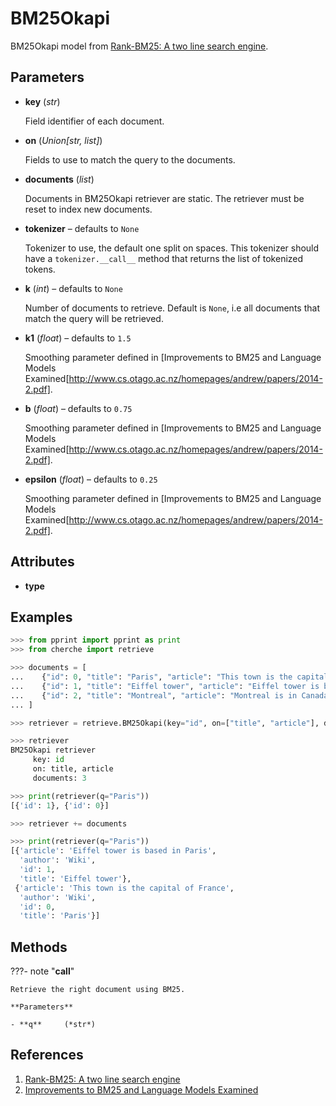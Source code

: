 # BM25Okapi

BM25Okapi model from [Rank-BM25: A two line search engine](https://github.com/dorianbrown/rank_bm25).



## Parameters

- **key** (*str*)

    Field identifier of each document.

- **on** (*Union[str, list]*)

    Fields to use to match the query to the documents.

- **documents** (*list*)

    Documents in BM25Okapi retriever are static. The retriever must be reset to index new documents.

- **tokenizer** – defaults to `None`

    Tokenizer to use, the default one split on spaces. This tokenizer should have a `tokenizer.__call__` method that returns the list of tokenized tokens.

- **k** (*int*) – defaults to `None`

    Number of documents to retrieve. Default is `None`, i.e all documents that match the query will be retrieved.

- **k1** (*float*) – defaults to `1.5`

    Smoothing parameter defined in [Improvements to BM25 and Language Models Examined[http://www.cs.otago.ac.nz/homepages/andrew/papers/2014-2.pdf].

- **b** (*float*) – defaults to `0.75`

    Smoothing parameter defined in [Improvements to BM25 and Language Models Examined[http://www.cs.otago.ac.nz/homepages/andrew/papers/2014-2.pdf].

- **epsilon** (*float*) – defaults to `0.25`

    Smoothing parameter defined in [Improvements to BM25 and Language Models Examined[http://www.cs.otago.ac.nz/homepages/andrew/papers/2014-2.pdf].


## Attributes

- **type**


## Examples

```python
>>> from pprint import pprint as print
>>> from cherche import retrieve

>>> documents = [
...    {"id": 0, "title": "Paris", "article": "This town is the capital of France", "author": "Wiki"},
...    {"id": 1, "title": "Eiffel tower", "article": "Eiffel tower is based in Paris", "author": "Wiki"},
...    {"id": 2, "title": "Montreal", "article": "Montreal is in Canada.", "author": "Wiki"},
... ]

>>> retriever = retrieve.BM25Okapi(key="id", on=["title", "article"], documents=documents, k=3, k1=1.5, b=0.75, epsilon=0.25)

>>> retriever
BM25Okapi retriever
     key: id
     on: title, article
     documents: 3

>>> print(retriever(q="Paris"))
[{'id': 1}, {'id': 0}]

>>> retriever += documents

>>> print(retriever(q="Paris"))
[{'article': 'Eiffel tower is based in Paris',
  'author': 'Wiki',
  'id': 1,
  'title': 'Eiffel tower'},
 {'article': 'This town is the capital of France',
  'author': 'Wiki',
  'id': 0,
  'title': 'Paris'}]
```

## Methods

???- note "__call__"

    Retrieve the right document using BM25.

    **Parameters**

    - **q**     (*str*)    
    
## References

1. [Rank-BM25: A two line search engine](https://github.com/dorianbrown/rank_bm25)
2. [Improvements to BM25 and Language Models Examined](http://www.cs.otago.ac.nz/homepages/andrew/papers/2014-2.pdf)

